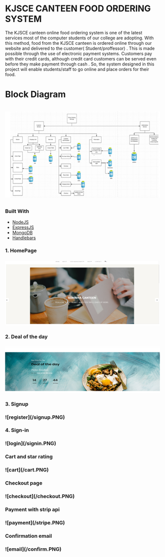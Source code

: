# KJSCE CANTEEN FOOD ORDERING SYSTEM 

<p> The KJSCE canteen online food ordering system is one of the latest services most of the computer students of our college are adopting. With this method, food from the KJSCE canteen is ordered online through our website and delivered to the customer( Student/proffessor) . This is made possible through the use of electronic payment systems. Customers pay with their credit cards, although credit card customers can be served even before they make payment  through cash . So, the system designed in this project will enable students/staff to go online and place orders for their food.
</p>

<h1> Block Diagram <h1>
   
![BLOCKDIAGRAM](./blockdiagram.PNG)

### Built With

* [NodeJS](https://nodejs.org/en/)
* [ExpressJS](https://expressjs.com/en/starter/generator.html)
* [MongoDB](https://docs.mongodb.com/)
* [Handlebars](https://handlebarsjs.com/)
   
<h3>1. HomePage <h3>
   
   ![home](/homepage.PNG)

<h3>2. Deal of the day <h3>
   
   ![deal](/dealday.PNG)
   
<h3>3. Signup <h3>
   ![register](/signup.PNG)
      <h3>4. Sign-in <h3>
         ![login](/signin.PNG)
    <h3> Cart and star rating <h3>
       ![cart](/cart.PNG)
               <h3> Checkout page <h3>
                  ![checkout](/checkout.PNG)
                  <h3> Payment with strip api <h3>
                     ![payment](/stripe.PNG)
                     <h3> Confirmation email <h3>
                        ![email](/confirm.PNG)

